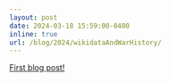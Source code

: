 ```yaml
---
layout: post
date: 2024-03-18 15:59:00-0400
inline: true
url: /blog/2024/wikidataAndWarHistory/
---
```


[First blog post!](http://localhost:4000/blog/2024/wikidataAndWarHistory/)
